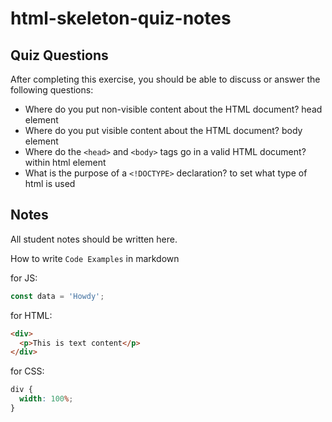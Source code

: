 # html-skeleton-quiz-notes

## Quiz Questions

After completing this exercise, you should be able to discuss or answer the following questions:

- Where do you put non-visible content about the HTML document?
  head element
- Where do you put visible content about the HTML document?
  body element
- Where do the `<head>` and `<body>` tags go in a valid HTML document?
  within html element
- What is the purpose of a `<!DOCTYPE>` declaration?
  to set what type of html is used

## Notes

All student notes should be written here.

How to write `Code Examples` in markdown

for JS:

```javascript
const data = 'Howdy';
```

for HTML:

```html
<div>
  <p>This is text content</p>
</div>
```

for CSS:

```css
div {
  width: 100%;
}
```
